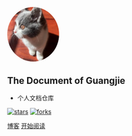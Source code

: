<img width="120px" style="border-radius: 50%" bor src="img/icon.png" src="http://blog.wangguangjie.top/">

## The Document of Guangjie 

- 个人文档仓库 

[![stars](https://badgen.net/github/stars/wangguangjie/document?icon=github&color=4ab8a1)](https://github.com/wangguangjie/document) [![forks](https://badgen.net/github/forks/wangguangjie/document?icon=github&color=4ab8a1)](https://github.com/wangguangjie/document)

[博客](<http://blog.wangguangjie.top/>)
[开始阅读](README.md)


